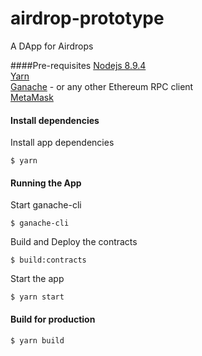 # airdrop-prototype
A DApp for Airdrops

####Pre-requisites
[Nodejs 8.9.4](https://nodejs.org/download/release/v8.9.4/)<br />
[Yarn](https://yarnpkg.com/lang/en/docs/install/)<br />
[Ganache](https://github.com/trufflesuite/ganache-cli) - or any other Ethereum RPC client <br />
[MetaMask](https://metamask.io/)

#### Install dependencies
Install app dependencies
```
$ yarn
```

#### Running the App
Start ganache-cli
```
$ ganache-cli
```

Build and Deploy the contracts
```
$ build:contracts
```

Start the app
```
$ yarn start
```

#### Build for production
```
$ yarn build
```
